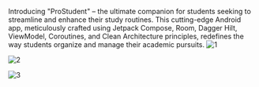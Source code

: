 Introducing "ProStudent" – the ultimate companion for students seeking to streamline and enhance their study routines. This cutting-edge Android app, meticulously crafted using Jetpack Compose, Room, Dagger Hilt, ViewModel, Coroutines, and Clean Architecture principles, redefines the way students organize and manage their academic pursuits.
![1](https://github.com/nimisha1992/ProStudent/assets/13574985/44f531e5-deee-426c-b5ab-da8aad80327c)

![2](https://github.com/nimisha1992/ProStudent/assets/13574985/e80d6b6a-a6a7-443a-8e29-70cece4e716e)

![3](https://github.com/nimisha1992/ProStudent/assets/13574985/d2ddac23-c6e6-43f4-86cc-e0976d735d44)

